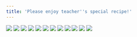 ```yaml
---
title: 'Please enjoy teacher''s special recipe!'
---
```


![](images/ribald-youth/part-21/pg240.jpg)
![](images/ribald-youth/part-21/pg241.jpg)
![](images/ribald-youth/part-21/pg242.jpg)
![](images/ribald-youth/part-21/pg243.jpg)
![](images/ribald-youth/part-21/pg244.jpg)
![](images/ribald-youth/part-21/pg245.jpg)
![](images/ribald-youth/part-21/pg246.jpg)
![](images/ribald-youth/part-21/pg247.jpg)
![](images/ribald-youth/part-21/pg248.jpg)
![](images/ribald-youth/part-21/pg249.jpg)
![](images/ribald-youth/part-21/pg250.jpg)
![](images/ribald-youth/part-21/pg251.jpg)